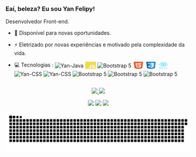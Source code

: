 ### Eaí, beleza? Eu sou Yan Felipy! 
Desenvolvedor Front-end.
 - 💼 Disponível para novas oportunidades.
- ⚡ Eletrizado por novas experiências e motivado pela complexidade da vida.
- 💻 Tecnologias : <img align="center" alt="Yan-Java" height="24" width="30" src="https://raw.githubusercontent.com/jmnote/z-icons/master/svg/java.svg"> <img align="center" alt="Yan-Js" height="20" width="30" src="https://raw.githubusercontent.com/devicons/devicon/master/icons/javascript/javascript-plain.svg"> <img align="center" alt="Bootstrap 5" height="20" width="30" src="https://www.svgrepo.com/show/354119/nodejs-icon.svg"> <img align="center" alt="Yan-HTML" height="20" width="30" src="https://raw.githubusercontent.com/devicons/devicon/master/icons/html5/html5-original.svg"> <img align="center" alt="Yan-CSS" height="20" width="30" src="https://raw.githubusercontent.com/devicons/devicon/master/icons/css3/css3-original.svg"> <img align="center" alt="Yan-CSS" height="20" width="30" src="https://raw.githubusercontent.com/devicons/devicon/master/icons/react/react-original-wordmark.svg"> <img align="center" alt="Yan-CSS" height="20" width="30" src="https://www.svgrepo.com/show/373595/firebase.svg"> <img align="center" alt="Yan-CSS" height="20" width="30" src="https://www.svgrepo.com/show/448222/figma.svg">   <img align="center" alt="Bootstrap 5" height="20" width="30" src="https://upload.wikimedia.org/wikipedia/commons/thumb/b/b2/Bootstrap_logo.svg/2560px-Bootstrap_logo.svg.png">  <img align="center" alt="Bootstrap 5" height="20" width="30" src="https://github.com/vitejs/vite/blob/main/docs/images/vite.svg"> <img align="center" alt="Bootstrap 5" height="20" width="30" src="https://www.svgrepo.com/show/374118/tailwind.svg">




  ##
<div align="center" >
  <a href="https://github.com/YanFelipy?tab=repositories">
  <img height="160em"  src="https://github-readme-stats.vercel.app/api?username=YanFelipy&show_icons=true&theme=vision-friendly-dark&include_all_commits=true&count_private=true"/>
  <img height="160em"  src="https://github-readme-stats.vercel.app/api/top-langs/?username=YanFelipy&layout=compact&langs_count=7&theme=vision-friendly-dark"/>
  </a>
</div>

<div align="center">  
 
 <a href="https://discord.gg/theyanfelipy#2767" target="_blank"><img src="https://img.shields.io/badge/Discord-7289DA?style=for-the-badge&logo=discord&logoColor=white" target="_blank"></a> 
  <a href = "mailto:yan-felipy@hotmail.com"><img src="https://img.shields.io/badge/-Outlook-%23333?style=for-the-badge&logo=hotmail&logoColor=white" target="_blank"></a>
  <a href="https://www.linkedin.com/in/yanfelipy" target="_blank"><img src="https://img.shields.io/badge/-LinkedIn-%230077B5?style=for-the-badge&logo=linkedin&logoColor=white" target="_blank"></a> 
 </div>

 ![Snake animation](https://github.com/YanFelipy/YanFelipy/blob/output/github-contribution-grid-snake.svg)
 


